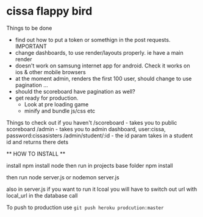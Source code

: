 # cissa flappy bird

Things to be done
  - find out how to put a token or somethign in the post requests. IMPORTANT
  - change dashboards, to use render/layouts properly. ie have a main render
  - doesn't work on samsung internet app for android. Check it works on ios & other mobile browsers
  - at the moment admin, renders the first 100 user, should change to use pagination ... 
  - should the scoreboard have pagination as well?
  - get ready for production.
      - Look at pre loading game
      - minify and bundle js/css etc

Things to check out if you haven't
  /scoreboard - takes you to public scoreboard
  /admin - takes you to admin dashboard, user:cissa, password:cissasisters
  /admin/student/:id - the id param takes in a student id and returns there dets

  

** HOW TO INSTALL **

install npm
install node
then run in projects base folder
npm install

then run
node server.js   or    nodemon server.js


also in server.js if you want to run it lcoal you will have to switch out
url with local_url in the database call

To push to production use ```git push heroku prodcution:master```

